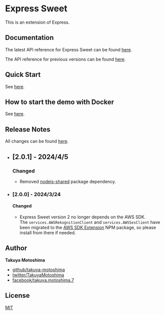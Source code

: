 # Express Sweet
This is an extension of Express.

## Documentation
The latest API reference for Express Sweet can be found [here](https://takuya-motoshima.github.io/express-sweet/v2/).

The API reference for previous versions can be found [here](https://takuya-motoshima.github.io/express-sweet/v1/).

## Quick Start
See [here](QUICK_START.md).

## How to start the demo with Docker
See [here](demo/README.md).

## Release Notes
All changes can be found [here](CHANGELOG.md).

- ## [2.0.1] - 2024/4/5
    ### Changed
    - Removed [nodejs-shared](https://www.npmjs.com/package/nodejs-shared) package dependency.
- ### [2.0.0] - 2024/3/24
    #### Changed
    - Express Sweet version 2 no longer depends on the AWS SDK.  
        The `services.AWSRekognitionClient` and `services.AWSSesClient` have been migrated to the [AWS SDK Extension](https://www.npmjs.com/package/aws-sdk-extension) NPM package, so please install from there if needed.

<!-- ## Testing
With [npm](http://npmjs.org) do:

```sh
npm test
``` -->

## Author
**Takuya Motoshima**

* [github/takuya-motoshima](https://github.com/takuya-motoshima)
* [twitter/TakuyaMotoshima](https://twitter.com/TakuyaMotoshima)
* [facebook/takuya.motoshima.7](https://www.facebook.com/takuya.motoshima.7)

## License
[MIT](LICENSE)